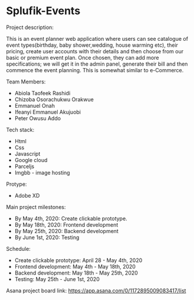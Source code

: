 # Splufik-Events

Project description:

This is an event planner web application where users can see catalogue of event types(birthday, baby shower,wedding, house warming etc), their pricing, create user accounts with their details and then choose from our basic or premium event plan. 
Once chosen, they can add more specifications; we will get it in the admin panel, generate their bill and then commence the event planning. This is somewhat similar to e-Commerce.

Team Members:
- Abiola Taofeek Rashidi
- Chizoba Osorachukwu Orakwue
- Emmanuel Onah
- Ifeanyi Emmanuel Akujuobi
- Peter Owusu Addo

Tech stack:
- Html
- Css
- Javascript
- Google cloud
- Parceljs
- Imgbb - image hosting

Protype:
- Adobe XD

Main project milestones: 
- By May 4th, 2020: Create clickable prototype.
- By May 18th, 2020: Frontend development
- By May 25th, 2020: Backend development 
- By June 1st, 2020: Testing 

Schedule:
- Create clickable prototype: April 28 - May 4th, 2020
- Frontend development: May 4th - May 18th, 2020
- Backend development: May 18th - May 25th, 2020
- Testing: May 25th - June 1st, 2020

Asana project board link:
https://app.asana.com/0/1172895009083417/list


